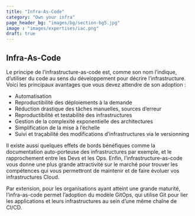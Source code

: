 ```yaml
---
title: "Infra-As-Code"
category: "Own your infra"
page_header_bg: "images/bg/section-bg5.jpg"
image : "images/expertises/iac.png"
draft: true
---
```



## Infra-As-Code

Le principe de l’infrastructure-as-code est, comme son nom l’indique, d’utiliser du code au sens du développement pour décrire l’infrastructure. Voici les principaux avantages que vous devez attendre de son adoption :

- Automatisation
- Reproductibilité des déploiements à la demande
- Réduction drastique des tâches manuelles, sources d’erreur
- Reproductibilité et testabilité des infrastructures
- Gestion de la complexité exponentielle des architectures
- Simplification de la mise à l’échelle
- Suivi et traçabilité des modifications d’infrastructures via le versionning

Il existe aussi quelques effets de bords bénéfiques comme la documentation auto-porteuse des infrastructures par exemple, et le rapprochement entre les Devs et les Ops. Enfin, l’infrastructure-as-code vous donne une plus grande attractivité sur le marché pour trouver les compétences qui vous permettront de maintenir et de faire évoluer vos infrastructures Cloud.

Par extension, pour les organisations ayant atteint une grande maturité, l’infra-as-code permet l’adoption du modèle GitOps, qui utilise Git pour lier les applications et leurs infrastructures au sein d’une même chaîne de CI/CD.
